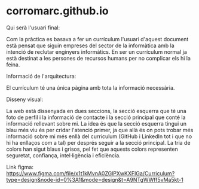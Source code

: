 # corromarc.github.io

Qui serà l'usuari final:

Com la pràctica es basava a fer un currículum l'usuari d'aquest document està pensat que siguin empreses del sector de la informàtica amb la intenció de reclutar enginyers informàtics. En ser un currículum normal ja està destinat a les persones de recursos humans per no complicar els hi la feina.

Informació de l'arquitectura:

El currículum té una única pàgina amb tota la informació necessària.

Disseny visual:

La web està dissenyada en dues seccions, la secció esquerra que té una foto de perfil i la informació de contacte i la secció principal que conté la informació rellevant sobre mi. La idea és que la secció esquerra tingui un blau més viu és per cridar l'atenció primer, ja que allà és on pots trobar més informació sobre mi més enllà del currículum (GitHub i LinkedIn tot i que no hi ha enllaços com a tal) per després seguir a la secció principal. La tria de colors han sigut blaus i grisos, pel fet que aquests colors representen seguretat, confiança, intel·ligència i eficiència.

Link figma:
https://www.figma.com/file/x1t1kMvnA0ZGlPXwKXFIGa/Curriculum?type=design&node-id=0%3A1&mode=design&t=A9NTgWWff5vMa5kt-1
